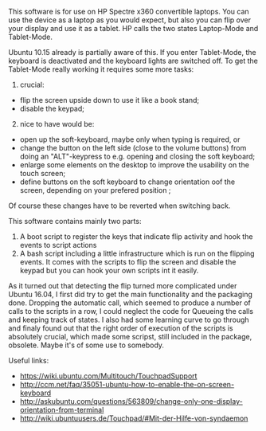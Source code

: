 This software is for use on HP Spectre x360 convertible laptops. You can use the device as a laptop as you would expect, but also you can flip over your display and use it as a tablet. HP calls the two states Laptop-Mode and Tablet-Mode.

Ubuntu 10.15 already is partially aware of this. If you enter Tablet-Mode, the keyboard is deactivated and the keyboard lights are switched off. To get the Tablet-Mode really working it requires some more tasks:

1. crucial:
  * flip the screen upside down to use it like a book stand;
  * disable the keypad;
2. nice to have would be:
  * open up the soft-keyboard, maybe only when typing is required, or
  * change the button on the left side (close to the volume buttons) from doing an "ALT"-keypress to e.g. opening and closing the soft keyboard;
  * enlarge some elements on the desktop to improve the usability on the touch screen;
  * define buttons on the soft keyboard to change orientation oof the screen, depending on your prefered position ; 

Of course these changes have to be reverted when switching back.

This software contains mainly two parts: 

1. A boot script to register the keys that indicate flip activity and hook the events to script actions
2. A bash script including a little infrastructure which is run on the flipping events. It comes with the scripts to flip the screen and disable the keypad but you can hook your own scripts int it easily. 

As it turned out that detecting the flip turned more complicated under Ubuntu 16.04, I first did try to get the main functionality and the packaging done. Dropping the automatic call, which seemed to produce a number of calls to the scripts in  a row, I could neglect the code for Queueing the calls and keeping track of states. I also had some learning curve to go through and finaly found out that the right order of execution of the scripts is absolutely crucial, which made some scripst, still included in the package, obsolete. Maybe it's of some use to somebody.  


Useful links:

* https://wiki.ubuntu.com/Multitouch/TouchpadSupport 
* http://ccm.net/faq/35051-ubuntu-how-to-enable-the-on-screen-keyboard
* http://askubuntu.com/questions/563809/change-only-one-display-orientation-from-terminal
* http://wiki.ubuntuusers.de/Touchpad/#Mit-der-Hilfe-von-syndaemon
